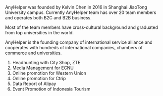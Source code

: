 AnyHelper was founded by Kelvin Chen in 2016 in Shanghai JiaoTong University campus. Currently AnyHelper team has over 20 team members and operates both B2C and B2B business.

Most of the team members have cross-cultural background and graduated from top universities in the world.

AnyHelper is the founding company of international service alliance and cooperates with hundreds of international companies, chambers of commerce and universities.

1. Headhunting with City Shop, ZTE
2. Media Management for ECNU
3. Online promotion for Western Union
4. Online promotion for Ctrip
5. Data Report of Alipay
6. Event Promotion of Indonesia Tourism
